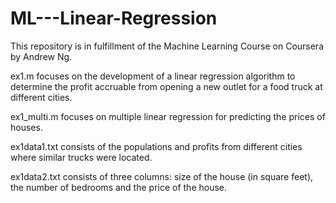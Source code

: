 # ML---Linear-Regression

This repository is in fulfillment of the Machine Learning Course on Coursera by Andrew Ng.

ex1.m focuses on the development of a linear regression algorithm to determine the profit accruable from opening a new outlet for a food truck at different cities.

ex1_multi.m focuses on multiple linear regression for predicting the prices of houses.

ex1data1.txt consists of the populations and profits from different cities where similar trucks were located.

ex1data2.txt consists of three columns: size of the house (in square feet), the number of bedrooms and the price of the house.
